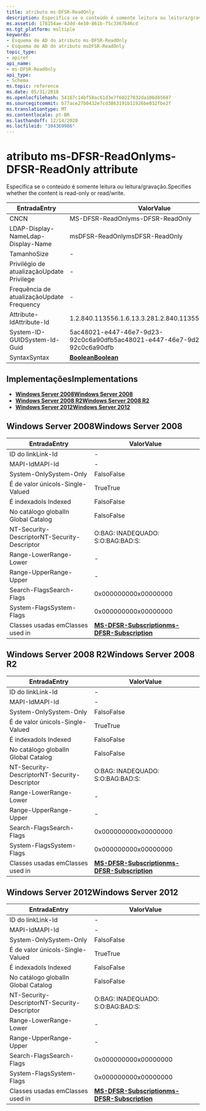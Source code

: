 ```yaml
---
title: atributo ms-DFSR-ReadOnly
description: Especifica se o conteúdo é somente leitura ou leitura/gravação.
ms.assetid: 178154ae-42dd-4e10-861b-75c3367b46cd
ms.tgt_platform: multiple
keywords:
- Esquema de AD do atributo ms-DFSR-ReadOnly
- Esquema de AD do atributo msDFSR-ReadOnly
topic_type:
- apiref
api_name:
- ms-DFSR-ReadOnly
api_type:
- Schema
ms.topic: reference
ms.date: 05/31/2018
ms.openlocfilehash: 54167c14bf58ac61d3e7f60227032da106d85687
ms.sourcegitcommit: b77ace27b0432e7cd3863191b11926be032fbe2f
ms.translationtype: MT
ms.contentlocale: pt-BR
ms.lasthandoff: 12/14/2020
ms.locfileid: "104369986"
---
```

# <a name="ms-dfsr-readonly-attribute"></a><span data-ttu-id="99ec4-105">atributo ms-DFSR-ReadOnly</span><span class="sxs-lookup"><span data-stu-id="99ec4-105">ms-DFSR-ReadOnly attribute</span></span>

<span data-ttu-id="99ec4-106">Especifica se o conteúdo é somente leitura ou leitura/gravação.</span><span class="sxs-lookup"><span data-stu-id="99ec4-106">Specifies whether the content is read-only or read/write.</span></span>



| <span data-ttu-id="99ec4-107">Entrada</span><span class="sxs-lookup"><span data-stu-id="99ec4-107">Entry</span></span> | <span data-ttu-id="99ec4-108">Valor</span><span class="sxs-lookup"><span data-stu-id="99ec4-108">Value</span></span> |
|-------------------|--------------------------------------|
| <span data-ttu-id="99ec4-109">CN</span><span class="sxs-lookup"><span data-stu-id="99ec4-109">CN</span></span>                | <span data-ttu-id="99ec4-110">MS-DFSR-ReadOnly</span><span class="sxs-lookup"><span data-stu-id="99ec4-110">ms-DFSR-ReadOnly</span></span>                     |
| <span data-ttu-id="99ec4-111">LDAP-Display-Name</span><span class="sxs-lookup"><span data-stu-id="99ec4-111">Ldap-Display-Name</span></span> | <span data-ttu-id="99ec4-112">msDFSR-ReadOnly</span><span class="sxs-lookup"><span data-stu-id="99ec4-112">msDFSR-ReadOnly</span></span>                      |
| <span data-ttu-id="99ec4-113">Tamanho</span><span class="sxs-lookup"><span data-stu-id="99ec4-113">Size</span></span>              | \-                                   |
| <span data-ttu-id="99ec4-114">Privilégio de atualização</span><span class="sxs-lookup"><span data-stu-id="99ec4-114">Update Privilege</span></span>  | \-                                   |
| <span data-ttu-id="99ec4-115">Frequência de atualização</span><span class="sxs-lookup"><span data-stu-id="99ec4-115">Update Frequency</span></span>  | \-                                   |
| <span data-ttu-id="99ec4-116">Attribute-Id</span><span class="sxs-lookup"><span data-stu-id="99ec4-116">Attribute-Id</span></span>      | <span data-ttu-id="99ec4-117">1.2.840.113556.1.6.13.3.28</span><span class="sxs-lookup"><span data-stu-id="99ec4-117">1.2.840.113556.1.6.13.3.28</span></span>           |
| <span data-ttu-id="99ec4-118">System-ID-GUID</span><span class="sxs-lookup"><span data-stu-id="99ec4-118">System-Id-Guid</span></span>    | <span data-ttu-id="99ec4-119">5ac48021-e447-46e7-9d23-92c0c6a90dfb</span><span class="sxs-lookup"><span data-stu-id="99ec4-119">5ac48021-e447-46e7-9d23-92c0c6a90dfb</span></span> |
| <span data-ttu-id="99ec4-120">Syntax</span><span class="sxs-lookup"><span data-stu-id="99ec4-120">Syntax</span></span>            | [<span data-ttu-id="99ec4-121">**Boolean**</span><span class="sxs-lookup"><span data-stu-id="99ec4-121">**Boolean**</span></span>](s-boolean.md)         |



## <a name="implementations"></a><span data-ttu-id="99ec4-122">Implementações</span><span class="sxs-lookup"><span data-stu-id="99ec4-122">Implementations</span></span>

-   [<span data-ttu-id="99ec4-123">**Windows Server 2008**</span><span class="sxs-lookup"><span data-stu-id="99ec4-123">**Windows Server 2008**</span></span>](#windows-server-2008)
-   [<span data-ttu-id="99ec4-124">**Windows Server 2008 R2**</span><span class="sxs-lookup"><span data-stu-id="99ec4-124">**Windows Server 2008 R2**</span></span>](#windows-server-2008-r2)
-   [<span data-ttu-id="99ec4-125">**Windows Server 2012**</span><span class="sxs-lookup"><span data-stu-id="99ec4-125">**Windows Server 2012**</span></span>](#windows-server-2012)

## <a name="windows-server-2008"></a><span data-ttu-id="99ec4-126">Windows Server 2008</span><span class="sxs-lookup"><span data-stu-id="99ec4-126">Windows Server 2008</span></span>



| <span data-ttu-id="99ec4-127">Entrada</span><span class="sxs-lookup"><span data-stu-id="99ec4-127">Entry</span></span> | <span data-ttu-id="99ec4-128">Valor</span><span class="sxs-lookup"><span data-stu-id="99ec4-128">Value</span></span> |
|------------------------|------------------------------------------------------------------|
| <span data-ttu-id="99ec4-129">ID do link</span><span class="sxs-lookup"><span data-stu-id="99ec4-129">Link-Id</span></span>                | \-                                                               |
| <span data-ttu-id="99ec4-130">MAPI-Id</span><span class="sxs-lookup"><span data-stu-id="99ec4-130">MAPI-Id</span></span>                | \-                                                               |
| <span data-ttu-id="99ec4-131">System-Only</span><span class="sxs-lookup"><span data-stu-id="99ec4-131">System-Only</span></span>            | <span data-ttu-id="99ec4-132">Falso</span><span class="sxs-lookup"><span data-stu-id="99ec4-132">False</span></span>                                                            |
| <span data-ttu-id="99ec4-133">É de valor único</span><span class="sxs-lookup"><span data-stu-id="99ec4-133">Is-Single-Valued</span></span>       | <span data-ttu-id="99ec4-134">True</span><span class="sxs-lookup"><span data-stu-id="99ec4-134">True</span></span>                                                             |
| <span data-ttu-id="99ec4-135">É indexado</span><span class="sxs-lookup"><span data-stu-id="99ec4-135">Is Indexed</span></span>             | <span data-ttu-id="99ec4-136">Falso</span><span class="sxs-lookup"><span data-stu-id="99ec4-136">False</span></span>                                                            |
| <span data-ttu-id="99ec4-137">No catálogo global</span><span class="sxs-lookup"><span data-stu-id="99ec4-137">In Global Catalog</span></span>      | <span data-ttu-id="99ec4-138">Falso</span><span class="sxs-lookup"><span data-stu-id="99ec4-138">False</span></span>                                                            |
| <span data-ttu-id="99ec4-139">NT-Security-Descriptor</span><span class="sxs-lookup"><span data-stu-id="99ec4-139">NT-Security-Descriptor</span></span> | <span data-ttu-id="99ec4-140">O:BAG: INADEQUADO: S:</span><span class="sxs-lookup"><span data-stu-id="99ec4-140">O:BAG:BAD:S:</span></span>                                                     |
| <span data-ttu-id="99ec4-141">Range-Lower</span><span class="sxs-lookup"><span data-stu-id="99ec4-141">Range-Lower</span></span>            | \-                                                               |
| <span data-ttu-id="99ec4-142">Range-Upper</span><span class="sxs-lookup"><span data-stu-id="99ec4-142">Range-Upper</span></span>            | \-                                                               |
| <span data-ttu-id="99ec4-143">Search-Flags</span><span class="sxs-lookup"><span data-stu-id="99ec4-143">Search-Flags</span></span>           | <span data-ttu-id="99ec4-144">0x00000000</span><span class="sxs-lookup"><span data-stu-id="99ec4-144">0x00000000</span></span>                                                       |
| <span data-ttu-id="99ec4-145">System-Flags</span><span class="sxs-lookup"><span data-stu-id="99ec4-145">System-Flags</span></span>           | <span data-ttu-id="99ec4-146">0x00000000</span><span class="sxs-lookup"><span data-stu-id="99ec4-146">0x00000000</span></span>                                                       |
| <span data-ttu-id="99ec4-147">Classes usadas em</span><span class="sxs-lookup"><span data-stu-id="99ec4-147">Classes used in</span></span>        | [<span data-ttu-id="99ec4-148">**MS-DFSR-Subscription**</span><span class="sxs-lookup"><span data-stu-id="99ec4-148">**ms-DFSR-Subscription**</span></span>](c-msdfsr-subscription.md)<br/> |



## <a name="windows-server-2008-r2"></a><span data-ttu-id="99ec4-149">Windows Server 2008 R2</span><span class="sxs-lookup"><span data-stu-id="99ec4-149">Windows Server 2008 R2</span></span>



| <span data-ttu-id="99ec4-150">Entrada</span><span class="sxs-lookup"><span data-stu-id="99ec4-150">Entry</span></span> | <span data-ttu-id="99ec4-151">Valor</span><span class="sxs-lookup"><span data-stu-id="99ec4-151">Value</span></span> |
|------------------------|------------------------------------------------------------------|
| <span data-ttu-id="99ec4-152">ID do link</span><span class="sxs-lookup"><span data-stu-id="99ec4-152">Link-Id</span></span>                | \-                                                               |
| <span data-ttu-id="99ec4-153">MAPI-Id</span><span class="sxs-lookup"><span data-stu-id="99ec4-153">MAPI-Id</span></span>                | \-                                                               |
| <span data-ttu-id="99ec4-154">System-Only</span><span class="sxs-lookup"><span data-stu-id="99ec4-154">System-Only</span></span>            | <span data-ttu-id="99ec4-155">Falso</span><span class="sxs-lookup"><span data-stu-id="99ec4-155">False</span></span>                                                            |
| <span data-ttu-id="99ec4-156">É de valor único</span><span class="sxs-lookup"><span data-stu-id="99ec4-156">Is-Single-Valued</span></span>       | <span data-ttu-id="99ec4-157">True</span><span class="sxs-lookup"><span data-stu-id="99ec4-157">True</span></span>                                                             |
| <span data-ttu-id="99ec4-158">É indexado</span><span class="sxs-lookup"><span data-stu-id="99ec4-158">Is Indexed</span></span>             | <span data-ttu-id="99ec4-159">Falso</span><span class="sxs-lookup"><span data-stu-id="99ec4-159">False</span></span>                                                            |
| <span data-ttu-id="99ec4-160">No catálogo global</span><span class="sxs-lookup"><span data-stu-id="99ec4-160">In Global Catalog</span></span>      | <span data-ttu-id="99ec4-161">Falso</span><span class="sxs-lookup"><span data-stu-id="99ec4-161">False</span></span>                                                            |
| <span data-ttu-id="99ec4-162">NT-Security-Descriptor</span><span class="sxs-lookup"><span data-stu-id="99ec4-162">NT-Security-Descriptor</span></span> | <span data-ttu-id="99ec4-163">O:BAG: INADEQUADO: S:</span><span class="sxs-lookup"><span data-stu-id="99ec4-163">O:BAG:BAD:S:</span></span>                                                     |
| <span data-ttu-id="99ec4-164">Range-Lower</span><span class="sxs-lookup"><span data-stu-id="99ec4-164">Range-Lower</span></span>            | \-                                                               |
| <span data-ttu-id="99ec4-165">Range-Upper</span><span class="sxs-lookup"><span data-stu-id="99ec4-165">Range-Upper</span></span>            | \-                                                               |
| <span data-ttu-id="99ec4-166">Search-Flags</span><span class="sxs-lookup"><span data-stu-id="99ec4-166">Search-Flags</span></span>           | <span data-ttu-id="99ec4-167">0x00000000</span><span class="sxs-lookup"><span data-stu-id="99ec4-167">0x00000000</span></span>                                                       |
| <span data-ttu-id="99ec4-168">System-Flags</span><span class="sxs-lookup"><span data-stu-id="99ec4-168">System-Flags</span></span>           | <span data-ttu-id="99ec4-169">0x00000000</span><span class="sxs-lookup"><span data-stu-id="99ec4-169">0x00000000</span></span>                                                       |
| <span data-ttu-id="99ec4-170">Classes usadas em</span><span class="sxs-lookup"><span data-stu-id="99ec4-170">Classes used in</span></span>        | [<span data-ttu-id="99ec4-171">**MS-DFSR-Subscription**</span><span class="sxs-lookup"><span data-stu-id="99ec4-171">**ms-DFSR-Subscription**</span></span>](c-msdfsr-subscription.md)<br/> |



## <a name="windows-server-2012"></a><span data-ttu-id="99ec4-172">Windows Server 2012</span><span class="sxs-lookup"><span data-stu-id="99ec4-172">Windows Server 2012</span></span>



| <span data-ttu-id="99ec4-173">Entrada</span><span class="sxs-lookup"><span data-stu-id="99ec4-173">Entry</span></span> | <span data-ttu-id="99ec4-174">Valor</span><span class="sxs-lookup"><span data-stu-id="99ec4-174">Value</span></span> |
|------------------------|------------------------------------------------------------------|
| <span data-ttu-id="99ec4-175">ID do link</span><span class="sxs-lookup"><span data-stu-id="99ec4-175">Link-Id</span></span>                | \-                                                               |
| <span data-ttu-id="99ec4-176">MAPI-Id</span><span class="sxs-lookup"><span data-stu-id="99ec4-176">MAPI-Id</span></span>                | \-                                                               |
| <span data-ttu-id="99ec4-177">System-Only</span><span class="sxs-lookup"><span data-stu-id="99ec4-177">System-Only</span></span>            | <span data-ttu-id="99ec4-178">Falso</span><span class="sxs-lookup"><span data-stu-id="99ec4-178">False</span></span>                                                            |
| <span data-ttu-id="99ec4-179">É de valor único</span><span class="sxs-lookup"><span data-stu-id="99ec4-179">Is-Single-Valued</span></span>       | <span data-ttu-id="99ec4-180">True</span><span class="sxs-lookup"><span data-stu-id="99ec4-180">True</span></span>                                                             |
| <span data-ttu-id="99ec4-181">É indexado</span><span class="sxs-lookup"><span data-stu-id="99ec4-181">Is Indexed</span></span>             | <span data-ttu-id="99ec4-182">Falso</span><span class="sxs-lookup"><span data-stu-id="99ec4-182">False</span></span>                                                            |
| <span data-ttu-id="99ec4-183">No catálogo global</span><span class="sxs-lookup"><span data-stu-id="99ec4-183">In Global Catalog</span></span>      | <span data-ttu-id="99ec4-184">Falso</span><span class="sxs-lookup"><span data-stu-id="99ec4-184">False</span></span>                                                            |
| <span data-ttu-id="99ec4-185">NT-Security-Descriptor</span><span class="sxs-lookup"><span data-stu-id="99ec4-185">NT-Security-Descriptor</span></span> | <span data-ttu-id="99ec4-186">O:BAG: INADEQUADO: S:</span><span class="sxs-lookup"><span data-stu-id="99ec4-186">O:BAG:BAD:S:</span></span>                                                     |
| <span data-ttu-id="99ec4-187">Range-Lower</span><span class="sxs-lookup"><span data-stu-id="99ec4-187">Range-Lower</span></span>            | \-                                                               |
| <span data-ttu-id="99ec4-188">Range-Upper</span><span class="sxs-lookup"><span data-stu-id="99ec4-188">Range-Upper</span></span>            | \-                                                               |
| <span data-ttu-id="99ec4-189">Search-Flags</span><span class="sxs-lookup"><span data-stu-id="99ec4-189">Search-Flags</span></span>           | <span data-ttu-id="99ec4-190">0x00000000</span><span class="sxs-lookup"><span data-stu-id="99ec4-190">0x00000000</span></span>                                                       |
| <span data-ttu-id="99ec4-191">System-Flags</span><span class="sxs-lookup"><span data-stu-id="99ec4-191">System-Flags</span></span>           | <span data-ttu-id="99ec4-192">0x00000000</span><span class="sxs-lookup"><span data-stu-id="99ec4-192">0x00000000</span></span>                                                       |
| <span data-ttu-id="99ec4-193">Classes usadas em</span><span class="sxs-lookup"><span data-stu-id="99ec4-193">Classes used in</span></span>        | [<span data-ttu-id="99ec4-194">**MS-DFSR-Subscription**</span><span class="sxs-lookup"><span data-stu-id="99ec4-194">**ms-DFSR-Subscription**</span></span>](c-msdfsr-subscription.md)<br/> |



 

 





